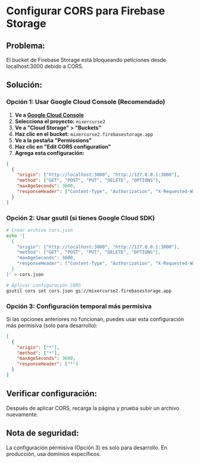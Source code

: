 # Configurar CORS para Firebase Storage

## Problema:
El bucket de Firebase Storage está bloqueando peticiones desde localhost:3000 debido a CORS.

## Solución:

### Opción 1: Usar Google Cloud Console (Recomendado)

1. **Ve a [Google Cloud Console](https://console.cloud.google.com/)**
2. **Selecciona el proyecto:** `mixercurse2`
3. **Ve a "Cloud Storage" > "Buckets"**
4. **Haz clic en el bucket:** `mixercurse2.firebasestorage.app`
5. **Ve a la pestaña "Permissions"**
6. **Haz clic en "Edit CORS configuration"**
7. **Agrega esta configuración:**

```json
[
  {
    "origin": ["http://localhost:3000", "http://127.0.0.1:3000"],
    "method": ["GET", "POST", "PUT", "DELETE", "OPTIONS"],
    "maxAgeSeconds": 3600,
    "responseHeader": ["Content-Type", "Authorization", "X-Requested-With"]
  }
]
```

### Opción 2: Usar gsutil (si tienes Google Cloud SDK)

```bash
# Crear archivo cors.json
echo '[
  {
    "origin": ["http://localhost:3000", "http://127.0.0.1:3000"],
    "method": ["GET", "POST", "PUT", "DELETE", "OPTIONS"],
    "maxAgeSeconds": 3600,
    "responseHeader": ["Content-Type", "Authorization", "X-Requested-With"]
  }
]' > cors.json

# Aplicar configuración CORS
gsutil cors set cors.json gs://mixercurse2.firebasestorage.app
```

### Opción 3: Configuración temporal más permisiva

Si las opciones anteriores no funcionan, puedes usar esta configuración más permisiva (solo para desarrollo):

```json
[
  {
    "origin": ["*"],
    "method": ["*"],
    "maxAgeSeconds": 3600,
    "responseHeader": ["*"]
  }
]
```

## Verificar configuración:

Después de aplicar CORS, recarga la página y prueba subir un archivo nuevamente.

## Nota de seguridad:
La configuración permisiva (Opción 3) es solo para desarrollo. En producción, usa dominios específicos.
